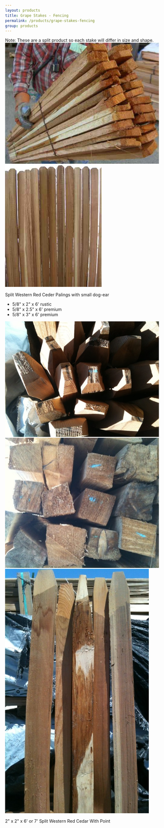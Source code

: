 ```yaml
---
layout: products
title: Grape Stakes - Fencing
permalink: /products/grape-stakes-fencing
group: products
---
```


<p>
    Note: These are a split product so each stake will differ
    in size and shape.
    <br />
    <a href='/images/2_5inchgrapestakes4.jpg' rel='lightbox'>
        <img src='/images/2_5inchgrapestakes4.jpg'
                alt='5/2 Inch Grape Stakes'
                class='h200' />
    </a>
    <a href='/images/2inchgrapestakes4.jpg' rel='lightbox'>
        <img src='/images/2inchgrapestakes4.jpg'
                alt='2 Inch Grape Stakes'
                class='h200' />
    </a>
</p>

<p>Split Western Red Ceder Palings with small dog-ear</p>
<ul class='products'>
    <li>5/8" x 2" x 6' rustic</li>
    <li>5/8" x 2.5" x 6' premium</li>
    <li>5/8" x 3" x 6' premium</li>
</ul>
<a href='/images/splitWesternRedCedarWithPoint1.jpg'
        rel='lightbox'>
    <img src='/images/splitWesternRedCedarWithPoint1.jpg'
            alt='Split Western Red Cedar With Point'
            class='h200' />
</a>
<a href='/images/splitWesternRedCedarWithPoint2.jpg'
        rel='lightbox'>
    <img src='/images/splitWesternRedCedarWithPoint2.jpg'
            alt='Split Western Red Cedar With Point'
            class='h200' />
</a>
<a href='/images/splitWesternRedCedarWithPoint3.jpg'
        rel='lightbox'>
    <img src='/images/splitWesternRedCedarWithPoint3.jpg'
            alt='Split Western Red Cedar With Point'
            class='h200' />
</a>

<p>
    2" x 2" x 6' or 7' Split Western Red Cedar With Point
</p>

